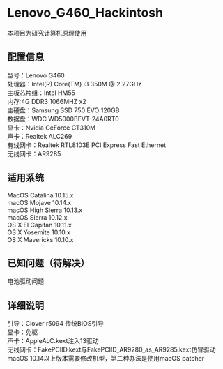 # Lenovo_G460_Hackintosh

本项目为研究计算机原理使用

## 配置信息

型号：Lenovo G460  
处理器：Intel(R) Core(TM) i3 350M @ 2.27GHz  
主板芯片组：Intel HM55  
内存:4G DDR3 1066MHZ x2  
主硬盘：Samsung SSD 750 EVO 120GB  
数据盘：WDC WD5000BEVT-24A0RT0  
显卡：Nvidia GeForce GT310M  
声卡：Realtek ALC269  
有线网卡：Realtek RTL8103E PCI Express Fast Ethernet  
无线网卡：AR9285  

## 适用系统

MacOS Catalina 10.15.x  
macOS Mojave 10.14.x  
macOS High Sierra 10.13.x  
macOS Sierra 10.12.x  
OS X El Capitan 10.11.x  
OS X Yosemite 10.10.x  
OS X Mavericks 10.10.x  

## 已知问题（待解决）

电池驱动问题  

## 详细说明

引导：Clover r5094 传统BIOS引导  
显卡：免驱  
声卡：AppleALC.kext注入13驱动  
无线网卡：FakePCIID.kext与FakePCIID_AR9280_as_AR9285.kext仿冒驱动  
macOS 10.14以上版本需要修改机型，第二种办法是使用macOS patcher